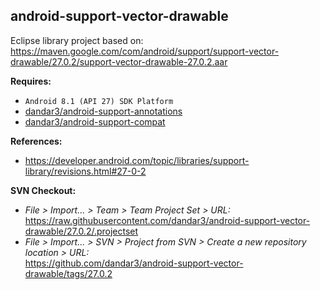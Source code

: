 ## android-support-vector-drawable

Eclipse library project based on:<br/>
https://maven.google.com/com/android/support/support-vector-drawable/27.0.2/support-vector-drawable-27.0.2.aar

**Requires:**
- `Android 8.1 (API 27) SDK Platform`
- [dandar3/android-support-annotations](https://github.com/dandar3/android-support-annotations/tree/27.0.2)
- [dandar3/android-support-compat](https://github.com/dandar3/android-support-compat/tree/27.0.2)

**References:**
- https://developer.android.com/topic/libraries/support-library/revisions.html#27-0-2

**SVN Checkout:**
- _File > Import... > Team > Team Project Set > URL:_<br/>
  https://raw.githubusercontent.com/dandar3/android-support-vector-drawable/27.0.2/.projectset
- _File > Import... > SVN > Project from SVN > Create a new repository location > URL:_<br/> 
  https://github.com/dandar3/android-support-vector-drawable/tags/27.0.2
